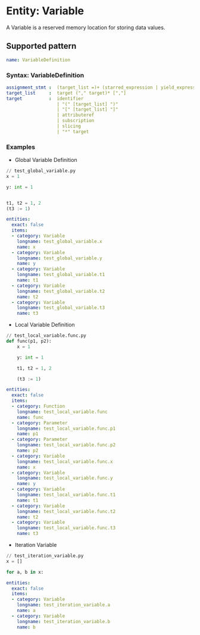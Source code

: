 # Entity: Variable
A Variable is a reserved memory location for storing data values. 

## Supported pattern
```yaml
name: VariableDefinition
```

### Syntax: VariableDefinition
```yaml
assignment_stmt :  (target_list =)+ (starred_expression | yield_expression)
target_list     :  target ("," target)* [","]
target          :  identifier
                   | "(" [target_list] ")"
                   | "[" [target_list] "]"
                   | attributeref
                   | subscription
                   | slicing
                   | "*" target
```

### Examples
- Global Variable Definition

```python
// test_global_variable.py
x = 1

y: int = 1


t1, t2 = 1, 2
(t3 := 1)
```

```yaml
entities:
  exact: false
  items:
  - category: Variable
    longname: test_global_variable.x
    name: x
  - category: Variable
    longname: test_global_variable.y
    name: y
  - category: Variable
    longname: test_global_variable.t1
    name: t1
  - category: Variable
    longname: test_global_variable.t2
    name: t2
  - category: Variable
    longname: test_global_variable.t3
    name: t3
```

- Local Variable Definition

```python
// test_local_variable.func.py
def func(p1, p2):
    x = 1

    y: int = 1

    t1, t2 = 1, 2

    (t3 := 1)

```

```yaml
entities:
  exact: false
  items:
  - category: Function
    longname: test_local_variable.func
    name: func
  - category: Parameter
    longname: test_local_variable.func.p1
    name: p1
  - category: Parameter
    longname: test_local_variable.func.p2
    name: p2
  - category: Variable
    longname: test_local_variable.func.x
    name: x
  - category: Variable
    longname: test_local_variable.func.y
    name: y
  - category: Variable
    longname: test_local_variable.func.t1
    name: t1
  - category: Variable
    longname: test_local_variable.func.t2
    name: t2
  - category: Variable
    longname: test_local_variable.func.t3
    name: t3
```

- Iteration Variable

```python
// test_iteration_variable.py
x = []

for a, b in x:

```

```yaml
entities:
  exact: false
  items:
  - category: Variable
    longname: test_iteration_variable.a
    name: a
  - category: Variable
    longname: test_iteration_variable.b
    name: b
```


